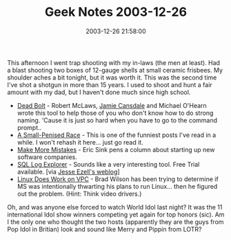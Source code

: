 ﻿---
layout: post
title: "Geek Notes 2003-12-26"
comments: false
date: 2003-12-26 21:58:00
categories:
 - Technology
subtext-id: 7ed519b4-5fc5-4d1d-83c7-782b4ee75300
alias: /blog/Geek-Notes-2003-12-26.aspx
---


This afternoon I went trap shooting with my in-laws (the men at least). Had a blast shooting two boxes of 12-gauge shells at small ceramic frisbees. My shoulder aches a bit tonight, but it was worth it. This was the second time I've shot a shotgun in more than 15 years. I used to shoot and hunt a fair amount with my dad, but I haven't done much since high school. 

  * [Dead Bolt](http://weblogs.asp.net/rmclaws/archive/2003/12/23/45373.aspx) - Robert McLaws, [Jamie Cansdale](http://weblogs.asp.net/nunitaddin/) and Michael O'Hearn wrote this tool to help those of you who don't know how to do strong naming. 'Cause it is just so hard when you have to go to the command prompt..
  * [A Small-Penised Race](http://www.toolshed.com/blog/SocialCommentary/SmallPenisedRace.html,v) - This is one of the funniest posts I've read in a while. I won't rehash it here... just go read it.
  * [Make More Mistakes](http://msdn.microsoft.com/library/en-us/dnsoftware/html/software12292003.asp) - Eric Sink pens a column about starting up new software companies.
  * [SQL Log Explorer](http://www.sql-server-performance.com/log_explorer_spotlight.asp) - Sounds like a very interesting tool. Free Trial available. [via [Jesse Ezell's weblog](http://weblogs.asp.net/jezell/archive/2003/12/23/45511.aspx)]
  * [Linux Does Work on VPC](http://dotnetguy.techieswithcats.com/archives/004025.shtml) - Brad Wilson has been trying to determine if MS was intentionally thwarting his plans to run Linux... then he figured out the problem. (Hint: Think video drivers.)

Oh, and was anyone else forced to watch World Idol last night? It was the 11 international Idol show winners competing yet again for top honors (sic). Am I the only one who thought the two hosts (apparently they are the guys from Pop Idol in Britian) look and sound like Merry and Pippin from LOTR? 
